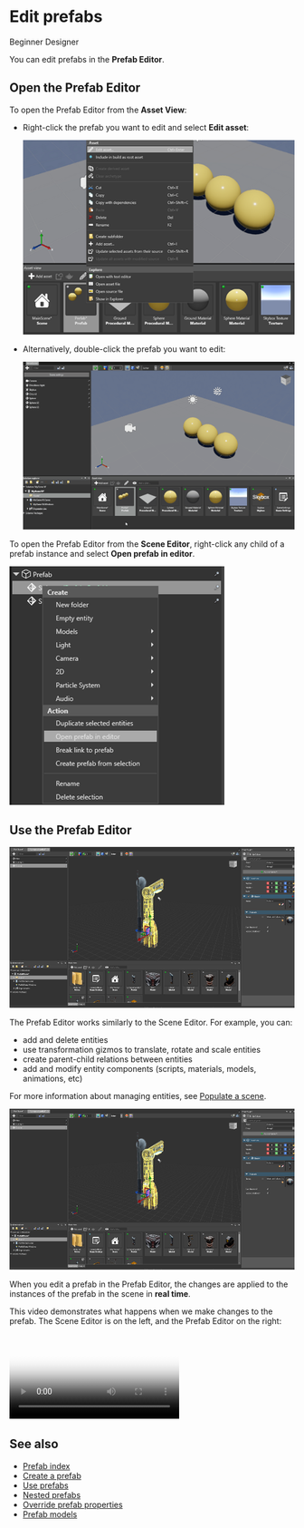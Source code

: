 # Edit prefabs

<span class="label label-doc-level">Beginner</span>
<span class="label label-doc-audience">Designer</span>

You can edit prefabs in the **Prefab Editor**.

## Open the Prefab Editor ##

To open the Prefab Editor from the **Asset View**:

* Right-click the prefab you want to edit and select **Edit asset**:

    ![Right-click prefab](media/edit-prefab-with-edit-asset-button.png)

* Alternatively, double-click the prefab you want to edit:

    ![Double-click prefab](media/open-prefab-editor.gif)

To open the Prefab Editor from the **Scene Editor**, right-click any child of a prefab instance and select **Open prefab in editor**.

![Open prefab in editor](media/use-prefabs-prefab-open-prefab-from-prefab-instance.png)

## Use the Prefab Editor ##

![Edit prefabs](media/prefab-editor.png)

The Prefab Editor works similarly to the Scene Editor. For example, you can:

* add and delete entities
* use transformation gizmos to translate, rotate and scale entities
* create parent-child relations between entities
* add and modify entity components (scripts, materials, models, animations, etc)

For more information about managing entities, see [Populate a scene](../add-entities.md).

![Prefab editor](media/prefab-editor.png)

When you edit a prefab in the Prefab Editor, the changes are applied to the instances of the prefab in the scene in **real time**.

This video demonstrates what happens when we make changes to the prefab. The Scene Editor is on the left, and the Prefab Editor on the right:

<p>
<video autoplay loop class="responsive-video" poster="media/edit-prefab-and-update-instances.jpg">
   <source src="media/edit-prefab-and-update-instances.mp4" type="video/mp4">
</video>
</p>

## See also

* [Prefab index](index.md)
* [Create a prefab](create-a-prefab.md)
* [Use prefabs](index.md)
* [Nested prefabs](nested-prefabs.md)
* [Override prefab properties](override-prefab-properties.md)
* [Prefab models](prefab-models.md)